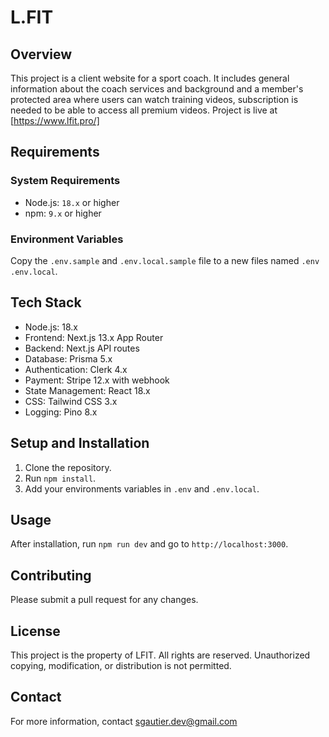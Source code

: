 # L.FIT

## Overview

This project is a client website for a sport coach. It includes general information about the coach services and background and a member's protected area where users can watch training videos, subscription is needed to be able to access all premium videos. Project is live at [https://www.lfit.pro/]

## Requirements

### System Requirements

- Node.js: `18.x` or higher
- npm: `9.x` or higher

### Environment Variables

Copy the `.env.sample` and `.env.local.sample` file to a new files named `.env` `.env.local`.

## Tech Stack

- Node.js: 18.x
- Frontend: Next.js 13.x App Router
- Backend: Next.js API routes
- Database: Prisma 5.x
- Authentication: Clerk 4.x
- Payment: Stripe 12.x with webhook
- State Management: React 18.x
- CSS: Tailwind CSS 3.x
- Logging: Pino 8.x

## Setup and Installation

1. Clone the repository.
2. Run `npm install`.
3. Add your environments variables in `.env` and `.env.local`.

## Usage

After installation, run `npm run dev` and go to `http://localhost:3000`.

## Contributing

Please submit a pull request for any changes.

## License

This project is the property of LFIT. All rights are reserved. Unauthorized copying, modification, or distribution is not permitted.

## Contact

For more information, contact sgautier.dev@gmail.com
```
